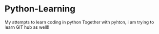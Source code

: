 # Python-Learning
My attempts to learn coding in python
Together with pyhton, i am trying to learn GIT hub as well!!
